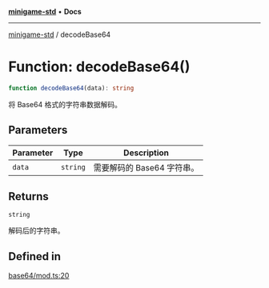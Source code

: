 [**minigame-std**](../README.md) • **Docs**

***

[minigame-std](../README.md) / decodeBase64

# Function: decodeBase64()

```ts
function decodeBase64(data): string
```

将 Base64 格式的字符串数据解码。

## Parameters

| Parameter | Type | Description |
| ------ | ------ | ------ |
| `data` | `string` | 需要解码的 Base64 字符串。 |

## Returns

`string`

解码后的字符串。

## Defined in

[base64/mod.ts:20](https://github.com/JiangJie/minigame-std/blob/1fb9a762786cb461df809682ecf1703bbcf00b3a/src/std/base64/mod.ts#L20)
